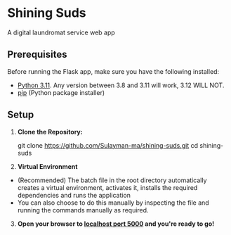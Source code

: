 # Shining Suds
A digital laundromat service web app
## Prerequisites

Before running the Flask app, make sure you have the following installed:

- [Python 3.11](https://www.python.org/downloads/). Any version between 3.8 and 3.11 will work, 3.12 WILL NOT.
- [pip](https://pip.pypa.io/en/stable/installation/) (Python package installer)

## Setup

1. **Clone the Repository:**

   git clone https://github.com/Sulayman-ma/shining-suds.git
   cd shining-suds
2. **Virtual Environment**
  - (Recommended) The batch file in the root directory automatically creates a virtual environment, activates it, installs the required dependencies and runs the application
  - You can also choose to do this manually by inspecting the file and running the commands manually as required.
3. **Open your browser to [localhost port 5000](http://localhost:5000) and you're ready to go!**
